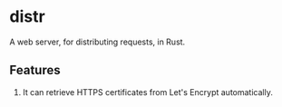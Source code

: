 # distr
A web server, for distributing requests, in Rust.

## Features

1. It can retrieve HTTPS certificates from Let's Encrypt automatically.
